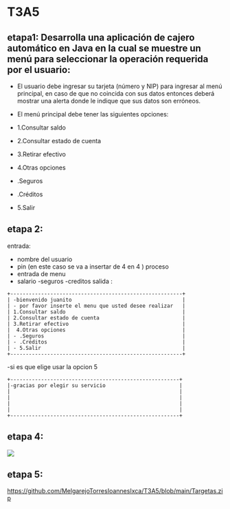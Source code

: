 # T3A5
## etapa1: Desarrolla una aplicación de cajero automático en Java en la cual se muestre un menú para seleccionar la operación requerida por el usuario:

- El usuario debe ingresar su tarjeta (número y NIP) para ingresar al menú principal, en caso de que no coincida con sus datos entonces deberá mostrar una alerta donde le indique que sus datos son erróneos.

- El menú principal debe tener las siguientes opciones:

- 1.Consultar saldo
- 2.Consultar estado de cuenta
- 3.Retirar efectivo
- 4.Otras opciones
- .Seguros
- .Créditos
- 5.Salir 
## etapa 2:
entrada:
- nombre del usuario 
- pin (en este caso se va a insertar de 4 en 4 )
proceso
- entrada de menu 
 - salario 
 -seguros
 -creditos
salida :
~~~
+--------------------------------------------------------+
| -bienvenido juanito                                    |
| - por favor inserte el menu que usted desee realizar   |
| 1.Consultar saldo                                      |
| 2.Consultar estado de cuenta                           |
| 3.Retirar efectivo                                     |
|  4.Otras opciones                                      |
| - .Seguros                                             |
| - .Créditos                                            |
| - 5.Salir                                              |
+--------------------------------------------------------+
~~~
-si es que elige usar la opcion 5
~~~
+-------------------------------------------------------+
|-gracias por elegir su servicio                        |
|                                                       |
|                                                       |
|                                                       |
|                                                       |
+-------------------------------------------------------+
~~~




## etapa 4:

![](https://github.com/MelgarejoTorresIoannesIxca/T3A5/blob/main/Targetas.png)

## etapa 5:

https://github.com/MelgarejoTorresIoannesIxca/T3A5/blob/main/Targetas.zip
